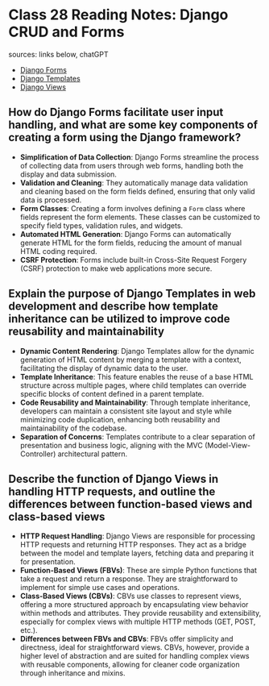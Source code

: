 # Class 28 Reading Notes: Django CRUD and Forms

sources: links below, chatGPT

- [Django Forms](https://developer.mozilla.org/en-US/docs/Learn/Server-side/Django/Forms)
- [Django Templates](https://developer.mozilla.org/en-US/docs/Learn/Server-side/Django/Home_page)
- [Django Views](https://developer.mozilla.org/en-US/docs/Learn/Server-side/Django/Generic_views)

## How do Django Forms facilitate user input handling, and what are some key components of creating a form using the Django framework?

- **Simplification of Data Collection**: Django Forms streamline the process of collecting data from users through web forms, handling both the display and data submission.
- **Validation and Cleaning**: They automatically manage data validation and cleaning based on the form fields defined, ensuring that only valid data is processed.
- **Form Classes**: Creating a form involves defining a `Form` class where fields represent the form elements. These classes can be customized to specify field types, validation rules, and widgets.
- **Automated HTML Generation**: Django Forms can automatically generate HTML for the form fields, reducing the amount of manual HTML coding required.
- **CSRF Protection**: Forms include built-in Cross-Site Request Forgery (CSRF) protection to make web applications more secure.
    
## Explain the purpose of Django Templates in web development and describe how template inheritance can be utilized to improve code reusability and maintainability

- **Dynamic Content Rendering**: Django Templates allow for the dynamic generation of HTML content by merging a template with a context, facilitating the display of dynamic data to the user.
- **Template Inheritance**: This feature enables the reuse of a base HTML structure across multiple pages, where child templates can override specific blocks of content defined in a parent template.
- **Code Reusability and Maintainability**: Through template inheritance, developers can maintain a consistent site layout and style while minimizing code duplication, enhancing both reusability and maintainability of the codebase.
- **Separation of Concerns**: Templates contribute to a clear separation of presentation and business logic, aligning with the MVC (Model-View-Controller) architectural pattern.

## Describe the function of Django Views in handling HTTP requests, and outline the differences between function-based views and class-based views

- **HTTP Request Handling**: Django Views are responsible for processing HTTP requests and returning HTTP responses. They act as a bridge between the model and template layers, fetching data and preparing it for presentation.
- **Function-Based Views (FBVs)**: These are simple Python functions that take a request and return a response. They are straightforward to implement for simple use cases and operations.
- **Class-Based Views (CBVs)**: CBVs use classes to represent views, offering a more structured approach by encapsulating view behavior within methods and attributes. They provide reusability and extensibility, especially for complex views with multiple HTTP methods (GET, POST, etc.).
- **Differences between FBVs and CBVs**: FBVs offer simplicity and directness, ideal for straightforward views. CBVs, however, provide a higher level of abstraction and are suited for handling complex views with reusable components, allowing for cleaner code organization through inheritance and mixins.